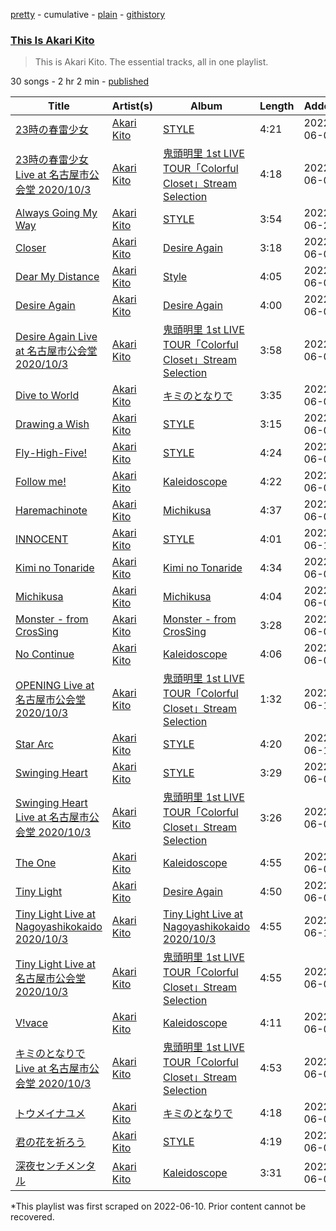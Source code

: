 [pretty](/playlists/pretty/37i9dQZF1DZ06evO3r997y.md) - cumulative - [plain](/playlists/plain/37i9dQZF1DZ06evO3r997y) - [githistory](https://github.githistory.xyz/mackorone/spotify-playlist-archive/blob/main/playlists/plain/37i9dQZF1DZ06evO3r997y)

### [This Is Akari Kito](https://open.spotify.com/playlist/37i9dQZF1DZ06evO3r997y)

> This is Akari Kito\. The essential tracks, all in one playlist.

30 songs - 2 hr 2 min - [published](https://open.spotify.com/playlist/2QLQcLJZETqsNf96r3ofWm)

| Title | Artist(s) | Album | Length | Added | Removed |
|---|---|---|---|---|---|
| [23時の春雷少女](https://open.spotify.com/track/1LL34cI74PJCGJq6i3o5s1) | [Akari Kito](https://open.spotify.com/artist/5PFOljHpjdOGpyP34FGr8S) | [STYLE](https://open.spotify.com/album/2QFDuTNbTa8HGukQx4e5bL) | 4:21 | 2022-06-09 |  |
| [23時の春雷少女 Live at 名古屋市公会堂 2020/10/3](https://open.spotify.com/track/6UlS8qU6OyXMHI7LkiwyhR) | [Akari Kito](https://open.spotify.com/artist/5PFOljHpjdOGpyP34FGr8S) | [鬼頭明里 1st LIVE TOUR「Colorful Closet」Stream Selection](https://open.spotify.com/album/6QVsSElEJnjlZO0uNqUfzE) | 4:18 | 2022-06-09 |  |
| [Always Going My Way](https://open.spotify.com/track/1E2hCcuow0owPXhYaMmvHr) | [Akari Kito](https://open.spotify.com/artist/5PFOljHpjdOGpyP34FGr8S) | [STYLE](https://open.spotify.com/album/2QFDuTNbTa8HGukQx4e5bL) | 3:54 | 2022-06-27 | 2022-06-29 |
| [Closer](https://open.spotify.com/track/7kwA5rCeqFbExV7AAq7tuM) | [Akari Kito](https://open.spotify.com/artist/5PFOljHpjdOGpyP34FGr8S) | [Desire Again](https://open.spotify.com/album/1TNoCgbem1kKPGUgZRH2AK) | 3:18 | 2022-06-09 |  |
| [Dear My Distance](https://open.spotify.com/track/2Hskil6dTjYz6bHF0WUIw9) | [Akari Kito](https://open.spotify.com/artist/5PFOljHpjdOGpyP34FGr8S) | [Style](https://open.spotify.com/album/4qiC4VYeLzUiRS06HUH47P) | 4:05 | 2022-06-09 |  |
| [Desire Again](https://open.spotify.com/track/54a0azbxaptJ2rHofB7OzD) | [Akari Kito](https://open.spotify.com/artist/5PFOljHpjdOGpyP34FGr8S) | [Desire Again](https://open.spotify.com/album/1TNoCgbem1kKPGUgZRH2AK) | 4:00 | 2022-06-09 |  |
| [Desire Again Live at 名古屋市公会堂 2020/10/3](https://open.spotify.com/track/3SV0SxIW8Hom0umB4s8N8X) | [Akari Kito](https://open.spotify.com/artist/5PFOljHpjdOGpyP34FGr8S) | [鬼頭明里 1st LIVE TOUR「Colorful Closet」Stream Selection](https://open.spotify.com/album/6QVsSElEJnjlZO0uNqUfzE) | 3:58 | 2022-06-09 |  |
| [Dive to World](https://open.spotify.com/track/3Yisssl9wA0HWNSpLf1BfI) | [Akari Kito](https://open.spotify.com/artist/5PFOljHpjdOGpyP34FGr8S) | [キミのとなりで](https://open.spotify.com/album/3GkNqM2Rt71iqw0kbS0zTm) | 3:35 | 2022-06-09 |  |
| [Drawing a Wish](https://open.spotify.com/track/70dkA9hhBrGKVIY8pKBqDB) | [Akari Kito](https://open.spotify.com/artist/5PFOljHpjdOGpyP34FGr8S) | [STYLE](https://open.spotify.com/album/2QFDuTNbTa8HGukQx4e5bL) | 3:15 | 2022-06-09 | 2022-07-12 |
| [Fly\-High\-Five!](https://open.spotify.com/track/0jMIYKjbGzbWBWBqU34nZc) | [Akari Kito](https://open.spotify.com/artist/5PFOljHpjdOGpyP34FGr8S) | [STYLE](https://open.spotify.com/album/2QFDuTNbTa8HGukQx4e5bL) | 4:24 | 2022-06-09 |  |
| [Follow me!](https://open.spotify.com/track/53VABfq0LKJa6Ru7ZNaZAi) | [Akari Kito](https://open.spotify.com/artist/5PFOljHpjdOGpyP34FGr8S) | [Kaleidoscope](https://open.spotify.com/album/7sUJB7RcSlzbww6NLR3TyU) | 4:22 | 2022-06-09 |  |
| [Haremachinote](https://open.spotify.com/track/7Dqkjap4ckvMiDYoPnO0aU) | [Akari Kito](https://open.spotify.com/artist/5PFOljHpjdOGpyP34FGr8S) | [Michikusa](https://open.spotify.com/album/4lHjeSfvndzpJcpUQBPYRS) | 4:37 | 2022-06-09 |  |
| [INNOCENT](https://open.spotify.com/track/3feBsvcacgOruGJDwV2Ev6) | [Akari Kito](https://open.spotify.com/artist/5PFOljHpjdOGpyP34FGr8S) | [STYLE](https://open.spotify.com/album/2QFDuTNbTa8HGukQx4e5bL) | 4:01 | 2022-06-16 | 2022-07-14 |
| [Kimi no Tonaride](https://open.spotify.com/track/38LULZ1VrM0u9p13WT7JlZ) | [Akari Kito](https://open.spotify.com/artist/5PFOljHpjdOGpyP34FGr8S) | [Kimi no Tonaride](https://open.spotify.com/album/23CWIjCLZrE3FfZbCRQ90A) | 4:34 | 2022-06-09 |  |
| [Michikusa](https://open.spotify.com/track/1sMsGkaKnv4x1F0ssDJcQp) | [Akari Kito](https://open.spotify.com/artist/5PFOljHpjdOGpyP34FGr8S) | [Michikusa](https://open.spotify.com/album/4lHjeSfvndzpJcpUQBPYRS) | 4:04 | 2022-06-09 |  |
| [Monster \- from CrosSing](https://open.spotify.com/track/1Hv6sMKytVlsvVao1oErWd) | [Akari Kito](https://open.spotify.com/artist/5PFOljHpjdOGpyP34FGr8S) | [Monster \- from CrosSing](https://open.spotify.com/album/0m8OQ9Xl9id1RJ4uoZf9uQ) | 3:28 | 2022-06-09 |  |
| [No Continue](https://open.spotify.com/track/1t0A9qPEyOEW48bj3QiXgr) | [Akari Kito](https://open.spotify.com/artist/5PFOljHpjdOGpyP34FGr8S) | [Kaleidoscope](https://open.spotify.com/album/3TyoqTtXHujGQBJ9LAA32n) | 4:06 | 2022-06-09 |  |
| [OPENING Live at 名古屋市公会堂 2020/10/3](https://open.spotify.com/track/7lGqrHJq4niQ5F2GLqNYlE) | [Akari Kito](https://open.spotify.com/artist/5PFOljHpjdOGpyP34FGr8S) | [鬼頭明里 1st LIVE TOUR「Colorful Closet」Stream Selection](https://open.spotify.com/album/6QVsSElEJnjlZO0uNqUfzE) | 1:32 | 2022-06-11 |  |
| [Star Arc](https://open.spotify.com/track/4rVJe6WIRlmH808XDC3rYq) | [Akari Kito](https://open.spotify.com/artist/5PFOljHpjdOGpyP34FGr8S) | [STYLE](https://open.spotify.com/album/2QFDuTNbTa8HGukQx4e5bL) | 4:20 | 2022-06-11 |  |
| [Swinging Heart](https://open.spotify.com/track/0yAegrVbCDH2i3VVKzwpqu) | [Akari Kito](https://open.spotify.com/artist/5PFOljHpjdOGpyP34FGr8S) | [STYLE](https://open.spotify.com/album/2QFDuTNbTa8HGukQx4e5bL) | 3:29 | 2022-06-09 |  |
| [Swinging Heart Live at 名古屋市公会堂 2020/10/3](https://open.spotify.com/track/2RjE7zHY0etIifDYKVOGyL) | [Akari Kito](https://open.spotify.com/artist/5PFOljHpjdOGpyP34FGr8S) | [鬼頭明里 1st LIVE TOUR「Colorful Closet」Stream Selection](https://open.spotify.com/album/6QVsSElEJnjlZO0uNqUfzE) | 3:26 | 2022-06-09 |  |
| [The One](https://open.spotify.com/track/0XEDEl9QWJhr0dSyp0frlF) | [Akari Kito](https://open.spotify.com/artist/5PFOljHpjdOGpyP34FGr8S) | [Kaleidoscope](https://open.spotify.com/album/7sUJB7RcSlzbww6NLR3TyU) | 4:55 | 2022-06-09 |  |
| [Tiny Light](https://open.spotify.com/track/3nMWM6o4pD6lAkDRPdcqvh) | [Akari Kito](https://open.spotify.com/artist/5PFOljHpjdOGpyP34FGr8S) | [Desire Again](https://open.spotify.com/album/1TNoCgbem1kKPGUgZRH2AK) | 4:50 | 2022-06-09 |  |
| [Tiny Light Live at Nagoyashikokaido 2020/10/3](https://open.spotify.com/track/5zpU1HBbzRG6SEEcDV110T) | [Akari Kito](https://open.spotify.com/artist/5PFOljHpjdOGpyP34FGr8S) | [Tiny Light Live at Nagoyashikokaido 2020/10/3](https://open.spotify.com/album/1lagESEbbM09Kw25B5DEgY) | 4:55 | 2022-06-16 |  |
| [Tiny Light Live at 名古屋市公会堂 2020/10/3](https://open.spotify.com/track/5Zx58ghtsWvEdp2SIiYeCp) | [Akari Kito](https://open.spotify.com/artist/5PFOljHpjdOGpyP34FGr8S) | [鬼頭明里 1st LIVE TOUR「Colorful Closet」Stream Selection](https://open.spotify.com/album/6QVsSElEJnjlZO0uNqUfzE) | 4:55 | 2022-06-09 | 2022-06-17 |
| [V!vace](https://open.spotify.com/track/5YPWxhL7wOVsm6hP9XClnm) | [Akari Kito](https://open.spotify.com/artist/5PFOljHpjdOGpyP34FGr8S) | [Kaleidoscope](https://open.spotify.com/album/7sUJB7RcSlzbww6NLR3TyU) | 4:11 | 2022-06-09 |  |
| [キミのとなりで Live at 名古屋市公会堂 2020/10/3](https://open.spotify.com/track/1NmGeXILbZ0MWQPH3bJHr8) | [Akari Kito](https://open.spotify.com/artist/5PFOljHpjdOGpyP34FGr8S) | [鬼頭明里 1st LIVE TOUR「Colorful Closet」Stream Selection](https://open.spotify.com/album/6QVsSElEJnjlZO0uNqUfzE) | 4:53 | 2022-06-09 |  |
| [トウメイナユメ](https://open.spotify.com/track/6VNvK8OTmrrw4TJ3mKuEX5) | [Akari Kito](https://open.spotify.com/artist/5PFOljHpjdOGpyP34FGr8S) | [キミのとなりで](https://open.spotify.com/album/3GkNqM2Rt71iqw0kbS0zTm) | 4:18 | 2022-06-09 |  |
| [君の花を祈ろう](https://open.spotify.com/track/0ME3fGpjFjsZ1avHbZ2Lin) | [Akari Kito](https://open.spotify.com/artist/5PFOljHpjdOGpyP34FGr8S) | [STYLE](https://open.spotify.com/album/2QFDuTNbTa8HGukQx4e5bL) | 4:19 | 2022-06-09 |  |
| [深夜センチメンタル](https://open.spotify.com/track/1VFiqzQ8xiq7fdbM9q4kxN) | [Akari Kito](https://open.spotify.com/artist/5PFOljHpjdOGpyP34FGr8S) | [Kaleidoscope](https://open.spotify.com/album/7sUJB7RcSlzbww6NLR3TyU) | 3:31 | 2022-06-09 |  |

\*This playlist was first scraped on 2022-06-10. Prior content cannot be recovered.
